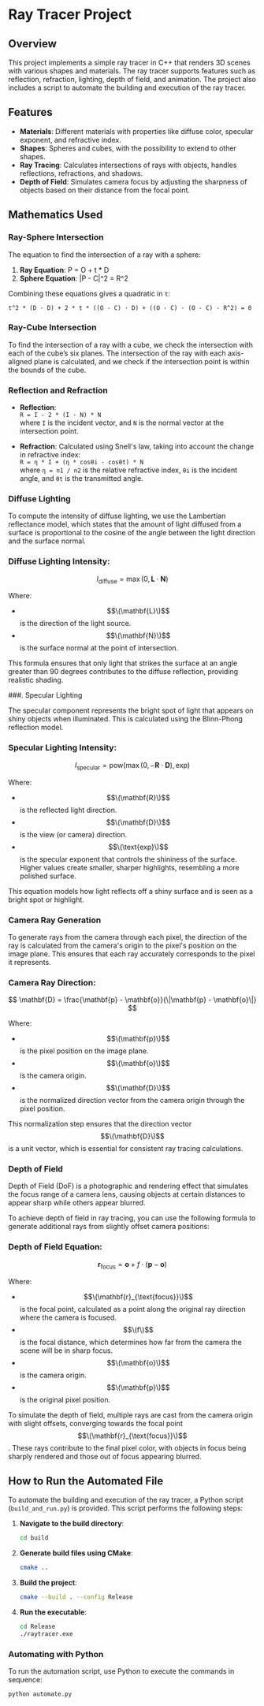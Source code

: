 # Ray Tracer Project

## Overview

This project implements a simple ray tracer in C++ that renders 3D scenes with various shapes and materials. The ray tracer supports features such as reflection, refraction, lighting, depth of field, and animation. The project also includes a script to automate the building and execution of the ray tracer.

## Features

- **Materials**: Different materials with properties like diffuse color, specular exponent, and refractive index.
- **Shapes**: Spheres and cubes, with the possibility to extend to other shapes.
- **Ray Tracing**: Calculates intersections of rays with objects, handles reflections, refractions, and shadows.
- **Depth of Field**: Simulates camera focus by adjusting the sharpness of objects based on their distance from the focal point.

## Mathematics Used


### Ray-Sphere Intersection

The equation to find the intersection of a ray with a sphere:

1. **Ray Equation**: P = O + t * D  
2. **Sphere Equation**: |P - C|^2 = R^2  

Combining these equations gives a quadratic in `t`:

`t^2 * (D · D) + 2 * t * ((O - C) · D) + ((O - C) · (O - C) - R^2) = 0`

### Ray-Cube Intersection

To find the intersection of a ray with a cube, we check the intersection with each of the cube’s six planes. The intersection of the ray with each axis-aligned plane is calculated, and we check if the intersection point is within the bounds of the cube.

### Reflection and Refraction

- **Reflection**:  
  `R = I - 2 * (I · N) * N`  
  where `I` is the incident vector, and `N` is the normal vector at the intersection point.

- **Refraction**: Calculated using Snell's law, taking into account the change in refractive index:  
  `R = η * I + (η * cosθi - cosθt) * N`  
  where `η = n1 / n2` is the relative refractive index, `θi` is the incident angle, and `θt` is the transmitted angle.


### Diffuse Lighting

To compute the intensity of diffuse lighting, we use the Lambertian reflectance model, which states that the amount of light diffused from a surface is proportional to the cosine of the angle between the light direction and the surface normal.

### Diffuse Lighting Intensity:

$$
I_{\text{diffuse}} = \max(0, \mathbf{L} \cdot \mathbf{N})
$$

Where:

- $$\(\mathbf{L}\)$$ is the direction of the light source.
- $$\(\mathbf{N}\)$$ is the surface normal at the point of intersection.

This formula ensures that only light that strikes the surface at an angle greater than 90 degrees contributes to the diffuse reflection, providing realistic shading.

###. Specular Lighting

The specular component represents the bright spot of light that appears on shiny objects when illuminated. This is calculated using the Blinn-Phong reflection model.

### Specular Lighting Intensity:

$$
I_{\text{specular}} = \text{pow}(\max(0, -\mathbf{R} \cdot \mathbf{D}), \text{exp})
$$

Where:

- $$\(\mathbf{R}\)$$ is the reflected light direction.
- $$\(\mathbf{D}\)$$ is the view (or camera) direction.
- $$\(\text{exp}\)$$ is the specular exponent that controls the shininess of the surface. Higher values create smaller, sharper highlights, resembling a more polished surface.

This equation models how light reflects off a shiny surface and is seen as a bright spot or highlight.

### Camera Ray Generation

To generate rays from the camera through each pixel, the direction of the ray is calculated from the camera's origin to the pixel's position on the image plane. This ensures that each ray accurately corresponds to the pixel it represents.

### Camera Ray Direction:

$$
\mathbf{D} = \frac{\mathbf{p} - \mathbf{o}}{\|\mathbf{p} - \mathbf{o}\|}
$$

Where:

- $$\(\mathbf{p}\)$$ is the pixel position on the image plane.
- $$\(\mathbf{o}\)$$ is the camera origin.
- $$\(\mathbf{D}\)$$ is the normalized direction vector from the camera origin through the pixel position.

This normalization step ensures that the direction vector $$\(\mathbf{D}\)$$ is a unit vector, which is essential for consistent ray tracing calculations.

### Depth of Field

Depth of Field (DoF) is a photographic and rendering effect that simulates the focus range of a camera lens, causing objects at certain distances to appear sharp while others appear blurred.

To achieve depth of field in ray tracing, you can use the following formula to generate additional rays from slightly offset camera positions:

### Depth of Field Equation:

$$
\mathbf{r}_{\text{focus}} = \mathbf{o} + f \cdot (\mathbf{p} - \mathbf{o})
$$

Where:

- $$\(\mathbf{r}_{\text{focus}}\)$$ is the focal point, calculated as a point along the original ray direction where the camera is focused.
- $$\(f\)$$ is the focal distance, which determines how far from the camera the scene will be in sharp focus.
- $$\(\mathbf{o}\)$$ is the camera origin.
- $$\(\mathbf{p}\)$$ is the original pixel position.

To simulate the depth of field, multiple rays are cast from the camera origin with slight offsets, converging towards the focal point $$\(\mathbf{r}_{\text{focus}}\)$$. These rays contribute to the final pixel color, with objects in focus being sharply rendered and those out of focus appearing blurred.


## How to Run the Automated File

To automate the building and execution of the ray tracer, a Python script (`build_and_run.py`) is provided. This script performs the following steps:

1. **Navigate to the build directory**:
    ```bash
    cd build
    ```

2. **Generate build files using CMake**:
    ```bash
    cmake ..
    ```

3. **Build the project**:
    ```bash
    cmake --build . --config Release
    ```

4. **Run the executable**:
    ```bash
    cd Release
    ./raytracer.exe
    ```

### Automating with Python

To run the automation script, use Python to execute the commands in sequence:


```bash
python automate.py
```
